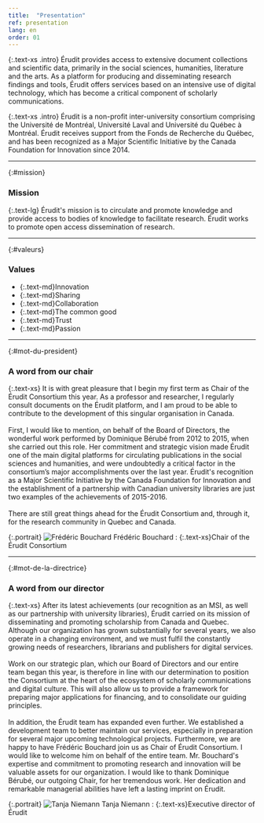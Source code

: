 ```yaml
---
title:  "Presentation"
ref: presentation
lang: en
order: 01
---
```

{:.text-xs .intro}
Érudit provides access to extensive document collections and scientific data, primarily in the social sciences, humanities, literature and the arts. As a platform for producing and disseminating research findings and tools, Érudit offers services based on an intensive use of digital technology, which has become a critical component of scholarly communications.

{:.text-xs .intro}
Érudit is a non-profit inter-university consortium comprising the Université de Montréal, Université Laval and Université du Québec à Montréal. Érudit receives support from the Fonds de Recherche du Québec, and has been recognized as a Major Scientific Initiative by the Canada Foundation for Innovation since 2014. 

---

{:#mission}
### Mission

{:.text-lg}
Érudit's mission is to circulate and promote knowledge and provide access to bodies of knowledge to facilitate research. Érudit works to promote open access dissemination of research.

---

{:#valeurs}
### Values

- {:.text-md}Innovation
- {:.text-md}Sharing
- {:.text-md}Collaboration
- {:.text-md}The common good
- {:.text-md}Trust
- {:.text-md}Passion

---

{:#mot-du-president}
### A word from our chair

{:.text-xs}
It is with great pleasure that I begin my first term as Chair of the Érudit Consortium this year. As a professor and researcher, I regularly consult documents on the Érudit platform, and I am proud to be able to contribute to the development of this singular organisation in Canada.
<br><br>
First, I would like to mention, on behalf of the Board of Directors, the wonderful work performed by Dominique Bérubé from 2012 to 2015, when she carried out this role. Her commitment and strategic vision made Érudit one of the main digital platforms for circulating publications in the social sciences and humanities, and were undoubtedly a critical factor in the consortium’s major accomplishments over the last year. Érudit's recognition as a Major Scientific Initiative by the Canada Foundation for Innovation and the establishment of a partnership with Canadian university libraries are just two examples of the achievements of 2015-2016.
<br><br>
There are still great things ahead for the Érudit Consortium and, through it, for the research community in Quebec and Canada.

{:.portrait}
![Frédéric Bouchard](https://www.erudit.org/rapport/2016/img/bouchardf.png)
Frédéric Bouchard
: {:.text-xs}Chair of the Érudit Consortium

---

{:#mot-de-la-directrice}
### A word from our director

{:.text-xs}
After its latest achievements (our recognition as an MSI, as well as our partnership with university libraries), Érudit carried on its mission of disseminating and promoting scholarship from Canada and Quebec. Although our organization has grown substantially for several years, we also operate in a changing environment, and we must fulfil the constantly growing needs of researchers, librarians and publishers for digital services.
<br><br>
Work on our strategic plan, which our Board of Directors and our entire team began this year, is therefore in line with our determination to position the Consortium at the heart of the ecosystem of scholarly communications and digital culture. This will also allow us to provide a framework for preparing major applications for financing, and to consolidate our guiding principles. 
<br><br>
In addition, the Érudit team has expanded even further. We established a development team to better maintain our services, especially in preparation for several major upcoming technological projects. Furthermore, we are happy to have Frédéric Bouchard join us as Chair of Érudit Consortium. I would like to welcome him on behalf of the entire team. Mr. Bouchard's expertise and commitment to promoting research and innovation will be valuable assets for our organization. I would like to thank Dominique Bérubé, our outgoing Chair, for her tremendous work. Her dedication and remarkable managerial abilities have left a lasting imprint on Érudit.

{:.portrait}
![Tanja Niemann](https://www.erudit.org/rapport/2016/img/niemannt.png)
Tanja Niemann
: {:.text-xs}Executive director of Érudit
